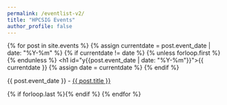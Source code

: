 ```yaml
---
permalink: /eventlist-v2/
title: "HPCSIG Events"
author_profile: false
---
```


<div id="dates3">

{% for post in site.events %}
  {% assign currentdate = post.event_date | date: "%Y-%m" %}
  {% if currentdate != date %}
    {% unless forloop.first %}{% endunless %}
    <h1 id="y{{post.event_date | date: "%Y-%m"}}">{{ currentdate }}</h1>
    {% assign date = currentdate %}
  {% endif %}
    <p>{{ post.event_date }} - <a href="/HPC-SIG{{ post.url }}">{{ post.title }}</a></p>
  {% if forloop.last %}{% endif %}
{% endfor %}
</div>  


